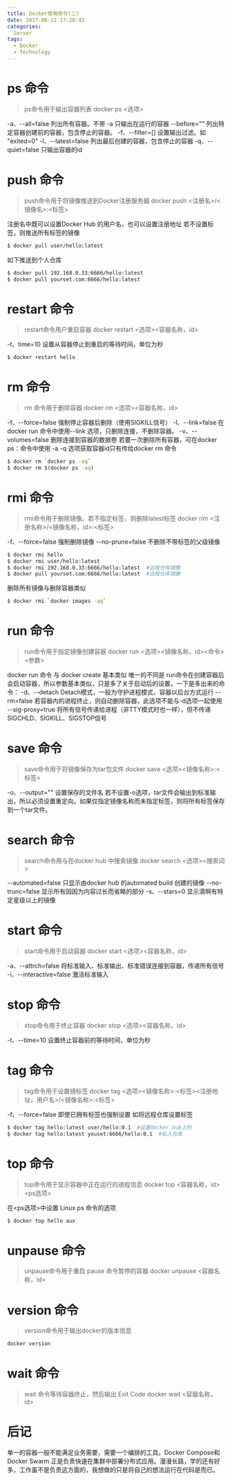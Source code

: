 ```yaml
---
title: Docker常用命令(二)
date: 2017-06-11 17:28:43
categories:
  Server
tags: 
  - Docker
  - Technology
---
```


# ps 命令
> ps命令用于输出容器列表
> docker ps <选项>

-a、--all=false 列出所有容器。不带 -a 只输出在运行的容器
--before="" 列出特定容器创建前的容器，包含停止的容器。
-f、--filter=[] 设置输出过滤。如 "exited=0"
-l、--latest=false 列出最后创建的容器，包含停止的容器
-q、--quiet=false 只输出容器的id

# push 命令
> push命令用于将镜像推送到Docker注册服务器
> docker push <注册名>/<镜像名>:<标签>

注册名中既可以设置Docker Hub 的用户名，也可以设置注册地址
若不设置标签，则推送所有标签的镜像
```sh
$ docker pull user/hello:latest
```
如下推送到个人仓库
```sh
$ docker pull 192.168.0.33:6666/hello:latest
$ docker pull yourset.com:6666/hello:latest
```
# restart 命令
> restart命令用户重启容器
> docker restart <选项><容器名称，id>

-t、time=10 设置从容器停止到重启的等待时间，单位为秒
```sh
$ docker restart hello
```
# rm 命令
> rm 命令用于删除容器
> docker rm <选项><容器名称，id>

-f、--force=false 强制停止容器后删除（使用SIGKILL信号）
-l、--link=false 在docker run 命令中使用--link 选项，只删除连接，不删除容器。
-v、--volumes=false 删除连接到容器的数据卷
若要一次删除所有容器，可在docker ps：命令中使用 -a -q 选项获取容器id只有传给docker rm 命令
```sh
$ docker rm `docker ps -aq`
$ docker rm $(docker ps -aq)
```
# rmi 命令
> rmi命令用于删除镜像。若不指定标签，则删除latest标签
> docker rim <注册名称>/<镜像名称，id>:<标签>

-f、--force=false 强制删除镜像
--no-prune=false 不删除不带标签的父级镜像
```sh
$ docker rmi hello
$ docker rmi user/hello:latest
$ docker rmi 192.168.0.33:6666/hello:latest  #远程仓库镜像
$ docker pull yourset.com:6666/hello:latest  #远程仓库镜像
```
删除所有镜像与删除容器类似
```sh
$ docker rmi `docker images -aq`
```

# run 命令
> run命令用于指定镜像创建容器
> docker run <选项><镜像名称，id><命令><参数>

docker run 命令 与 docker create 基本类似 唯一的不同是 run命令在创建容器后会启动容器，所以参数基本类似，只是多了关于启动后的设置，一下是多出来的命令：
-d、--detach Detach模式，一般为守护进程模式，容器以后台方式运行
--rm=false 若容器内的进程终止，则自动删除容器，此选项不能与-d选项一起使用
--sig-proxy=true 将所有信号传递给进程（非TTY模式时也一样），但不传递SIGCHLD、SIGKILL、SIGSTOP信号
# save 命令
> save命令用于将镜像保存为tar包文件
> docker save <选项><镜像名称>:<标签>

-o、--output="" 设置保存的文件名
若不设置-o选项，tar文件会输出到标准输出，所以必须设置重定向。如果仅指定镜像名称而未指定标签，则将所有标签保存到一个tar文件。
# search 命令
> search命令用与在docker hub 中搜索镜像
> docker search <选项><搜索词>

--automated=false 只显示由docker hub 的automated build 创建的镜像
--no-trunc=false 显示所有因因为内容过长而省略的部分
-s、--stars=0 显示滴啊有特定星级以上的镜像
# start 命令
> start命令用于启动容器
>docker start <选项><容器名称，id>

-a、--attrch=false 将标准输入、标准输出、标准错误连接到容器，传递所有信号
-i、--interactive=false 激活标准输入
# stop 命令
> stop命令用于终止容器
> docker stop <选项><容器名称，id>

-t、--time=10 设置终止容器前的等待时间，单位为秒
# tag 命令
> tag命令用于设置镜标签
> docker tag <选项><镜像名称>:<标签><注册地址，用户名>/<镜像名称>:<标签>

-f、--force=false 即使已拥有标签也强制设置
如将远程仓库设置标签
```sh
$ docker tag hello:latest user/hello:0.1  #设置docker hub上的
$ docker tag hello:latest youset:6666/hello:0.1  #私人仓库
```
# top 命令
> top命令用于显示容器中正在运行的进程信息
> docker top <容器名称，id><ps选项>

在<ps选项>中设置 Linux ps 命令的选项
```sh
$ docker top hello aux
```
# unpause 命令
> unpause命令用于重启 pause 命令暂停的容器
> docker unpause <容器名称，id>

# version 命令
> version命令用于输出docker的版本信息

```sh
docker version
```
# wait 命令
> wait 命令等待容器终止，然后输出 Exit Code
> docker wait <容器名称，id>

# 后记
单一的容器一般不能满足业务需要，需要一个编排的工具。Docker Compose和Docker Swarm 正是负责快速在集群中部署分布式应用。漫漫长路，学的还有好多，工作虽不是负责这方面的，我想做的只是将自己的想法运行在代码是而已。
